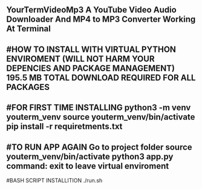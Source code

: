 YourTermVideoMp3
A YouTube Video Audio Downloader 
And MP4 to MP3 Converter Working At Terminal
-----------------------------------------------------

#HOW TO INSTALL WITH VIRTUAL PYTHON ENVIROMENT
(WILL NOT HARM YOUR DEPENCIES AND PACKAGE MANAGEMENT) 
195.5 MB TOTAL DOWNLOAD REQUIRED FOR ALL PACKAGES
-----------------------------------------------------

#FOR FIRST TIME INSTALLING
python3 -m venv youterm_venv 
source youterm_venv/bin/activate 
pip install -r requiretments.txt
-----------------------------------------------------

#TO RUN APP AGAIN
Go to project folder 
source youterm_venv/bin/activate 
python3 app.py 
command: exit to leave virtual enviroment
-----------------------------------------------------


#BASH SCRIPT INSTALLITION 
./run.sh
